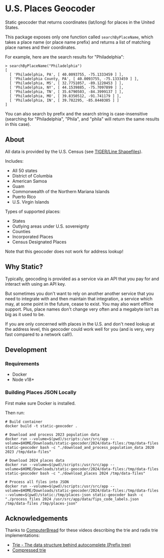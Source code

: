 # U.S. Places Geocoder

Static geocoder that returns coordinates (lat/long) for places in the United States.

This package exposes only one function called `searchByPlaceName`, which takes a place name (or place
name prefix) and returns a list of matching place names and their coordinates.

For example, here are the search results for "Philadelphia":

```node
> searchByPlaceName("Philadelphia")
[
  [ 'Philadelphia, PA', [ 40.0093755, -75.1333459 ] ],
  [ 'Philadelphia County, PA', [ 40.0093755, -75.1333459 ] ],
  [ 'Philadelphia, MS', [ 32.7751057, -89.1220453 ] ],
  [ 'Philadelphia, NY', [ 44.1539885, -75.7097899 ] ],
  [ 'Philadelphia, TN', [ 35.6790503, -84.3999137 ] ],
  [ 'Philadelphia, MO', [ 39.8350512, -91.741179 ] ],
  [ 'Philadelphia, IN', [ 39.782295, -85.8440385 ] ]
]
```

You can also search by prefix and the search string is case-insensitive (searching for
"Philadelphia", "Phila", and "phila" will return the same results in this case).

## About

All data is provided by the U.S. Census (see [TIGER/Line
Shapefiles](https://www.census.gov/geographies/mapping-files/time-series/geo/tiger-line-file.html)).

Includes:
- All 50 states
- District of Columbia
- American Samoa
- Guam
- Commonwealth of the Northern Mariana Islands
- Puerto Rico
- U.S. Virgin Islands

Types of supported places:
- States
- Outlying areas under U.S. sovereignty
- Counties
- Incorporated Places
- Census Designated Places

Note that this geocoder does not work for address lookup!

## Why Static?

Typically, geocoding is provided as a service via an API that you pay for and interact with using an
API key.

But sometimes you don't want to rely on another another service that you need to integrate with and
then maintain that integration, a service which may, at some point in the future, cease to exist.
You may also want offline support. Plus, place names don't change very often and a megabyte isn't as
big as it used to be.

If you are only concerned with places in the U.S. and don't need lookup at the address level, this geocoder could work well for you (and is very, very fast compared to a network call!).

## Development

### Requirements

- Docker
- Node v18+

### Building Places JSON Locally

First make sure Docker is installed.

Then run:

```
# Build container
docker build -t static-geocoder .

# Download and process 2023 population data
docker run --volume=$(pwd)/scripts:/usr/src/app --volume=$HOME/Downloads/static-geocoder/2024/data-files:/tmp/data-files static-geocoder bash -c "./download_and_process_population_data 2020 2023 /tmp/data-files"

# Download 2024 places data
docker run --volume=$(pwd)/scripts:/usr/src/app --volume=$HOME/Downloads/static-geocoder/2024/data-files:/tmp/data-files static-geocoder bash -c "./download_places 2024 /tmp/data-files"

# Process all files into JSON
docker run --volume=$(pwd)/scripts:/usr/src/app --volume=$HOME/Downloads/static-geocoder/2024/data-files:/tmp/data-files --volume=$(pwd)/static:/tmp/places-json static-geocoder bash -c "./process_files 2024 /usr/src/app/data/fips_code_labels.json /tmp/data-files /tmp/places-json"
```

## Acknowledgements

Thanks to [ComputerBread](https://www.youtube.com/@ComputerBread) for these videos describing the
trie and radix trie implementations:
- [Trie - The data structure behind autocomplete (Prefix tree)](https://www.youtube.com/watch?v=Prnpv7eAAXQ)
- [Compressed trie](https://www.youtube.com/watch?v=qakGXuOW1S8)
